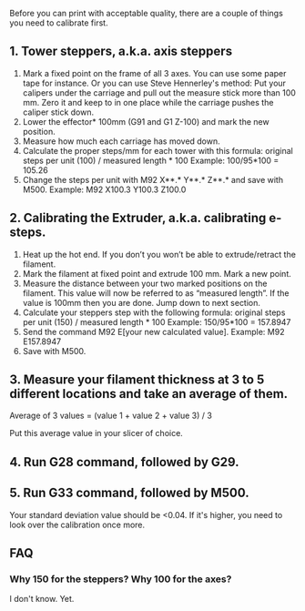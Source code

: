 Before you can print with acceptable quality, there are a couple of things you need to calibrate first.

## 1. Tower steppers, a.k.a. axis steppers

1) Mark a fixed point on the frame of all 3 axes. You can use some paper tape for instance. Or you can use Steve Hennerley's method: Put your calipers under the carriage and pull out the measure stick more than 100 mm. Zero it and keep to in one place while the carriage pushes the caliper stick down.
2) Lower the effector* 100mm (G91 and G1 Z-100) and mark the new position.
3) Measure how much each carriage has moved down.
4) Calculate the proper steps/mm for each tower with this formula: original steps per unit (100) / measured length * 100
Example: 100/95*100 = 105.26
4) Change the steps per unit with M92 X**.* Y**.* Z**.* and save with M500.
Example: M92 X100.3 Y100.3 Z100.0

## 2. Calibrating the Extruder, a.k.a. calibrating e-steps.

1) Heat up the hot end. If you don’t you won’t be able to extrude/retract the filament.
2) Mark the filament at fixed point and extrude 100 mm. Mark a new point.
3) Measure the distance between your two marked positions on the filament. This value will now be referred to as “measured length”. If the value is 100mm then you are done. Jump down to next section.
4) Calculate your steppers step with the following formula: original steps per unit (150) / measured length * 100
Example: 150/95*100 = 157.8947
5) Send the command M92 E[your new calculated value].
Example: M92 E157.8947
6) Save with M500.

## 3. Measure your filament thickness at 3 to 5 different locations and take an average of them.
Average of 3 values = (value 1 + value 2 + value 3) / 3

Put this average value in your slicer of choice.

## 4. Run G28 command, followed by G29.

## 5. Run G33 command, followed by M500.
Your standard deviation value should be <0.04. If it's higher, you need to look over the calibration once more.


## FAQ
### Why 150 for the steppers? Why 100 for the axes?
I don't know. Yet.
